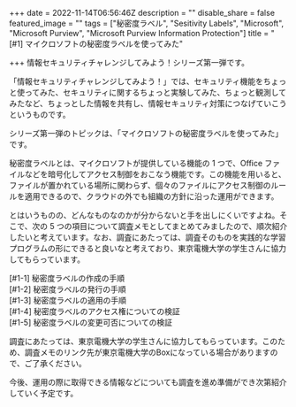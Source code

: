 +++
date = 2022-11-14T06:56:46Z
description = ""
disable_share = false
featured_image = ""
tags = ["秘密度ラベル", "Sesitivity Labels", "Microsoft", "Microsoft Purview", "Microsoft Purview Information Protection"]
title = "[#1] マイクロソフトの秘密度ラベルを使ってみた"

+++
情報セキュリティチャレンジしてみよう！シリーズ第一弾です。

「情報セキュリティチャレンジしてみよう！」では、セキュリティ機能をちょっと使ってみた、セキュリティに関するちょっと実験してみた、ちょっと観測してみたなど、ちょっとした情報を共有し、情報セキュリティ対策につなげていこうというものです。

シリーズ第一弾のトピックは、「マイクロソフトの秘密度ラベルを使ってみた」です。

秘密度ラベルとは、マイクロソフトが提供している機能の 1 つで、Office ファイルなどを暗号化してアクセス制御をおこなう機能です。この機能を用いると、ファイルが置かれている場所に関わらず、個々のファイルにアクセス制御のルールを適用できるので、クラウドの外でも組織の方針に沿った運用ができます。

とはいうものの、どんなものなのかが分からないと手を出しにくいですよね。そこで、次の 5 つの項目について調査メモとしてまとめてみましたので、順次紹介したいと考えています。なお、調査にあたっては、調査そのものを実践的な学習プログラムの形にできると良いなと考えており、東京電機大学の学生さんに協力してもらっています。

\[#1-1\] 秘密度ラベルの作成の手順  
\[#1-2\] 秘密度ラベルの発行の手順  
\[#1-3\] 秘密度ラベルの適用の手順  
\[#1-4\] 秘密度ラベルのアクセス権についての検証  
\[#1-5\] 秘密度ラベルの変更可否についての検証

調査にあたっては、東京電機大学の学生さんに協力してもらっています。このため、調査メモのリンク先が東京電機大学のBoxになっている場合がありますので、ご了承ください。

今後、運用の際に取得できる情報などについても調査を進め準備ができ次第紹介していく予定です。